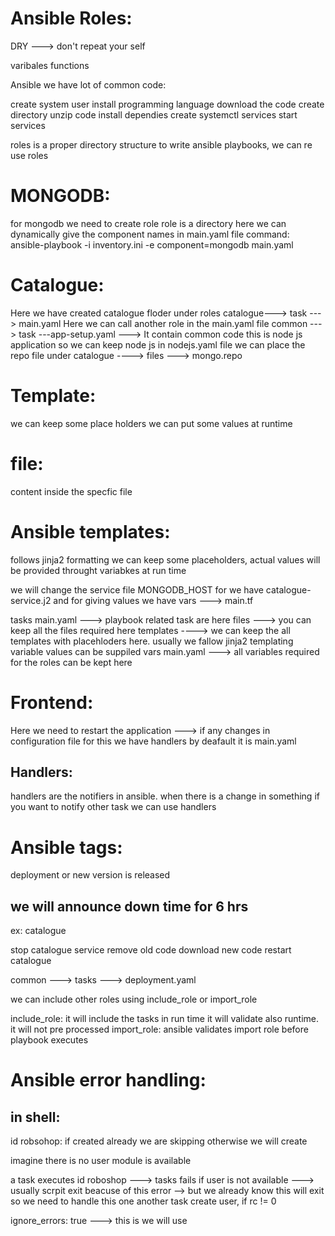 Ansible Roles:
==============
DRY ---> don't repeat your self

varibales 
functions

Ansible we have lot of common code:

create system user
install programming language
download the code
create directory
unzip code
install dependies
create systemctl services
start services

roles is a proper directory structure to write ansible playbooks, we can re use roles


MONGODB:
=========
for mongodb we need to create role
role is a directory 
here we can dynamically give the component names in main.yaml file
command:
ansible-playbook -i inventory.ini -e component=mongodb main.yaml

Catalogue:
=============

Here we have created catalogue floder under roles
catalogue---> task ---> main.yaml 
Here we can call another role in the main.yaml file
common ---> task ---app-setup.yaml ---> It contain common code
this is node js application so we can keep node js in nodejs.yaml file
we can place the repo file under catalogue ----> files ---> mongo.repo

Template:
=========
we can keep some place holders we can put some values at runtime

file:
=====
content inside the specfic file

Ansible templates:
==================
follows jinja2 formatting we can keep some placeholders, actual values will be provided throught variabkes at run time

we will change the service file MONGODB_HOST
for we have catalogue-service.j2 
and for giving values we have vars ---> main.tf


tasks
    main.yaml ---> playbook related task are here
files
    <file-name> ---> you can keep all the files required here
templates
    <template-file> ----> we can keep the all templates with placehloders here. usually we fallow jinja2 templating variable values can be suppiled
vars
    main.yaml ---> all variables required for the roles can be kept here


Frontend:
=========
Here we need to restart the application ---> if any changes in configuration file
for this we have handlers
by deafault it is main.yaml

Handlers:
----------
handlers are the notifiers in ansible. when there is a change in something if you want to notify other task we can use handlers

Ansible tags:
================
deployment or new version is released 

we will announce down time for 6 hrs
------------------------------------
ex: catalogue

stop catalogue service
remove old code
download new code
restart catalogue

common ---> tasks ---> deployment.yaml

we can include other roles using include_role or import_role

include_role: it will include the tasks in run time it will validate also runtime.
it will not pre processed
import_role: ansible validates import role before playbook executes

Ansible error handling:
=======================
in shell:
---------
id robsohop:
        if created already we are skipping
        otherwise we will create

imagine there is no user module is available

a task executes id roboshop ---> tasks fails if user is not available ---> usually scrpit exit beacuse of this error --> but we already know this will exit so we need to handle this one
another task create user, if rc != 0

 ignore_errors: true ---> this is we will use
